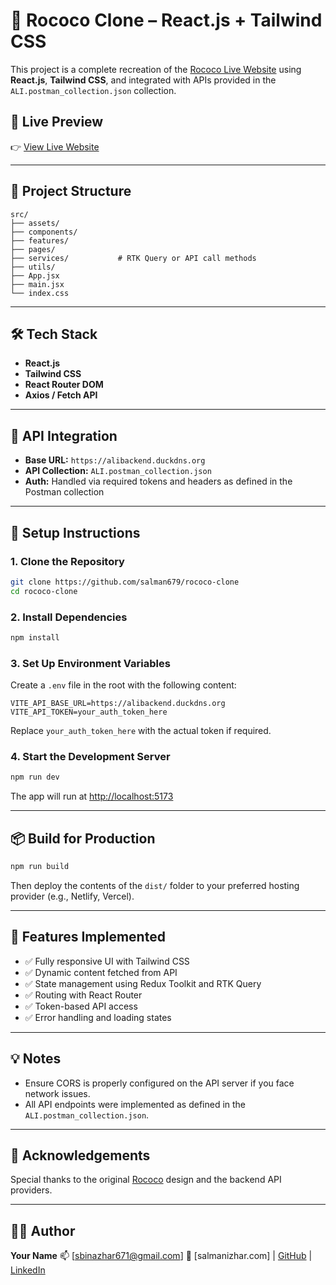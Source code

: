 # 🚀 Rococo Clone – React.js + Tailwind CSS

This project is a complete recreation of the [Rococo Live Website](https://rococo-melba-7a7746.netlify.app) using **React.js**, **Tailwind CSS**, and integrated with APIs provided in the `ALI.postman_collection.json` collection.

## 📸 Live Preview

👉 [View Live Website](https://rococo-melba-7a7746.netlify.app)

---

## 📁 Project Structure

```
src/
├── assets/
├── components/
├── features/          
├── pages/
├── services/           # RTK Query or API call methods
├── utils/
├── App.jsx
├── main.jsx
└── index.css
```

---

## 🛠️ Tech Stack

* **React.js**
* **Tailwind CSS**
* **React Router DOM**
* **Axios / Fetch API**

---

## 🔗 API Integration

* **Base URL:** `https://alibackend.duckdns.org`
* **API Collection:** `ALI.postman_collection.json`
* **Auth:** Handled via required tokens and headers as defined in the Postman collection

---

## 🚀 Setup Instructions

### 1. Clone the Repository

```bash
git clone https://github.com/salman679/rococo-clone
cd rococo-clone
```

### 2. Install Dependencies

```bash
npm install
```

### 3. Set Up Environment Variables

Create a `.env` file in the root with the following content:

```env
VITE_API_BASE_URL=https://alibackend.duckdns.org
VITE_API_TOKEN=your_auth_token_here
```

Replace `your_auth_token_here` with the actual token if required.

### 4. Start the Development Server

```bash
npm run dev
```

The app will run at [http://localhost:5173](http://localhost:5173)

---

## 📦 Build for Production

```bash
npm run build
```

Then deploy the contents of the `dist/` folder to your preferred hosting provider (e.g., Netlify, Vercel).

---

## 🧠 Features Implemented

* ✅ Fully responsive UI with Tailwind CSS
* ✅ Dynamic content fetched from API
* ✅ State management using Redux Toolkit and RTK Query
* ✅ Routing with React Router
* ✅ Token-based API access
* ✅ Error handling and loading states

---

## 💡 Notes

* Ensure CORS is properly configured on the API server if you face network issues.
* All API endpoints were implemented as defined in the `ALI.postman_collection.json`.

---

## 🙌 Acknowledgements

Special thanks to the original [Rococo](https://rococo-melba-7a7746.netlify.app) design and the backend API providers.

---

## 🧑‍💻 Author

**Your Name**
📫 \[[sbinazhar671@gmail.com](mailto:sbinazhar671@gmail.com)]
🔗 \[salmanizhar.com] | [GitHub](https://github.com/salman679) | [LinkedIn](https://linkedin.com/in/salman-izhar)

